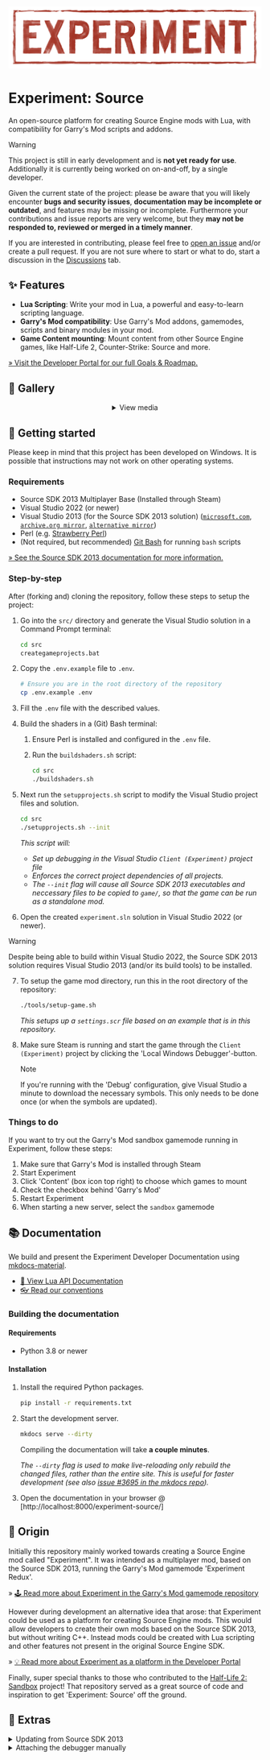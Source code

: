<div align="middle">

![Experiment](./logo.png)

</div>

# Experiment: Source

An open-source platform for creating Source Engine mods with Lua, with compatibility for Garry's Mod scripts and addons.

> [!WARNING]
> This project is still in early development and is **not yet ready for use**.
> Additionally it is currently being worked on on-and-off, by a single developer.
>
> Given the current state of the project: please be aware that you will likely encounter **bugs and security issues**, **documentation may be incomplete or outdated**, and features may be missing or incomplete.
> Furthermore your contributions and issue reports are very welcome, but they **may not be responded to, reviewed or merged in a timely manner**.
>
> If you are interested in contributing, please feel free to [open an issue](https://github.com/experiment-games/experiment-source/issues) and/or create a pull request.
> If you are not sure where to start or what to do, start a discussion in the [Discussions](https://github.com/experiment-games/experiment-source/discussions) tab.

## ✨ Features

- **Lua Scripting**: Write your mod in Lua, a powerful and easy-to-learn scripting language.
- **Garry's Mod compatibility**: Use Garry's Mod addons, gamemodes, scripts and binary modules in your mod.
- **Game Content mounting**: Mount content from other Source Engine games, like Half-Life 2, Counter-Strike: Source and more.

[&raquo; Visit the Developer Portal for our full Goals & Roadmap.](https://experiment-games.github.io/experiment-source/general/goals-and-roadmap/)

## 📸 Gallery

<details align="center">

<summary>View media</summary>

[<img src="./docs/screenshot-mounting-game-content.jpg" width="30%" alt="Game Content Mounting">](./docs/screenshot-mounting-game-content.jpg)&nbsp;
[<img src="./docs/screenshot-start-server.jpg" width="30%" alt="Starting a server">](./docs/screenshot-start-server.jpg)&nbsp;

https://github.com/user-attachments/assets/9be0b481-3e7c-4acd-abbc-a1438f21e76c

</details>

## 🚀 Getting started

Please keep in mind that this project has been developed on Windows. It is possible that instructions may not work on other operating systems.

### Requirements

- Source SDK 2013 Multiplayer Base (Installed through Steam)
- Visual Studio 2022 (or newer)
- Visual Studio 2013 (for the Source SDK 2013 solution) ([`microsoft.com`](https://go.microsoft.com/fwlink/?LinkId=532504&type=ISO&clcid=0x409), [`archive.org mirror`](https://archive.org/details/en_visual_studio_community_2013_with_update_5_x86_dvd_6816332), [`alternative mirror`](https://mega.nz/file/Agw1zCyL#DhQtvdfir0CnusR2qMpGKxKx2LvnjhmWDhEcB029Dak))
- Perl (e.g. [Strawberry Perl](https://strawberryperl.com/))
- (Not required, but recommended) [Git Bash](https://git-scm.com/downloads) for running `bash` scripts

[&raquo; See the Source SDK 2013 documentation for more information.](https://developer.valvesoftware.com/wiki/Source_SDK_2013)

### Step-by-step

After (forking and) cloning the repository, follow these steps to setup the project:

1. Go into the `src/` directory and generate the Visual Studio solution in a Command Prompt terminal:

    ```bash
    cd src
    creategameprojects.bat
    ```

2. Copy the `.env.example` file to `.env`.

    ```bash
    # Ensure you are in the root directory of the repository
    cp .env.example .env
    ```

3. Fill the `.env` file with the described values.

4. Build the shaders in a (Git) Bash terminal:

    1. Ensure Perl is installed and configured in the `.env` file.

    2. Run the `buildshaders.sh` script:

        ```bash
        cd src
        ./buildshaders.sh
        ```

5. Next run the `setupprojects.sh` script to modify the Visual Studio project files and solution.

    ```bash
    cd src
    ./setupprojects.sh --init
    ```

    _This script will:_
    * _Set up debugging in the Visual Studio `Client (Experiment)` project file_
    * _Enforces the correct project dependencies of all projects._
    * _The `--init` flag will cause all Source SDK 2013 executables and neccessary files to be copied to `game/`, so that the game can be run as a standalone mod._

6. Open the created `experiment.sln` solution in Visual Studio 2022 (or newer).

> [!WARNING]
> Despite being able to build within Visual Studio 2022, the Source SDK 2013 solution requires
> Visual Studio 2013 (and/or its build tools) to be installed.

7. To setup the game mod directory, run this in the root directory of the repository:

    ```bash
    ./tools/setup-game.sh
    ```

    _This setups up a `settings.scr` file based on an example that is in this repository._

8. Make sure Steam is running and start the game through the `Client (Experiment)` project by clicking the 'Local Windows Debugger'-button.

    > [!NOTE]
    > If you're running with the 'Debug' configuration, give Visual Studio a minute to download the necessary symbols. This only needs to be done once (or when the symbols are updated).

### Things to do

If you want to try out the Garry's Mod sandbox gamemode running in Experiment, follow these steps:

1. Make sure that Garry's Mod is installed through Steam
2. Start Experiment
3. Click 'Content' (box icon top right) to choose which games to mount
4. Check the checkbox behind 'Garry's Mod'
5. Restart Experiment
6. When starting a new server, select the `sandbox` gamemode

## 📚 Documentation

We build and present the Experiment Developer Documentation using [mkdocs-material](https://squidfunk.github.io/mkdocs-material/).

- [📕 View Lua API Documentation](https://experiment-games.github.io/experiment-source)
- [👓 Read our conventions](https://experiment-games.github.io/experiment-source/general/conventions/)

### Building the documentation

#### Requirements

- Python 3.8 or newer

#### Installation

1. Install the required Python packages.

    ```bash
    pip install -r requirements.txt
    ```

2. Start the development server.

    ```bash
    mkdocs serve --dirty
    ```

    Compiling the documentation will take **a couple minutes**.

    _The `--dirty` flag is used to make live-reloading only rebuild the changed_
    _files, rather than the entire site. This is useful for faster development (see also [issue #3695 in the mkdocs repo](https://github.com/mkdocs/mkdocs/issues/3695))._

3. Open the documentation in your browser @ [http://localhost:8000/experiment-source/]

## 🐣 Origin

Initially this repository mainly worked towards creating a Source Engine mod
called "Experiment". It was intended as a multiplayer mod, based on the Source SDK
2013, running the Garry's Mod gamemode 'Experiment Redux'.

&raquo; [🕹 Read more about Experiment in the Garry's Mod gamemode repository](https://github.com/luttje/gmod-experiment-redux)

However during development an alternative idea that arose: that Experiment could
be used as a platform for creating Source Engine mods. This would allow developers
to create their own mods based on the Source SDK 2013, but without writing C++.
Instead mods could be created with Lua scripting and other features not present
in the original Source Engine SDK.

&raquo; [💡 Read more about Experiment as a platform in the Developer Portal](https://experiment-games.github.io/experiment-source)

Finally, super special thanks to those who contributed to the [Half-Life 2: Sandbox](https://github.com/Planimeter/hl2sb-src) project!
That repository served as a great source of code and inspiration to get 'Experiment: Source' off the ground.

## 🏸 Extras

<details>

<summary>Updating from Source SDK 2013</summary>

1. Switch to the `master` branch.

    ```bash
    git checkout master
    ```

2. Ensure that the upstream repository is added as a remote.

    ```bash
    git remote add upstream https://github.com/ValveSoftware/source-sdk-2013
    git remote set-url --push upstream DISABLE
    ```

3. Fetch the latest changes from the upstream repository.

    ```bash
    git fetch upstream
    ```

4. Merge the changes from the upstream repository into the `master` branch.

    ```bash
    git merge upstream/master
    ```

5. Resolve any merge conflicts, if necessary.

6. Push the changes to this forked repository.

    ```bash
    git push origin master
    ```

7. Switch to the `experiment-main` branch.

    ```bash
    git checkout experiment-main
    ```

8. Merge the changes from the `master` branch into the `experiment-main` branch.

    ```bash
    git merge master
    ```
</details>

<details>

<summary>Attaching the debugger manually</summary>

This should not be necessary if you've run the `setupprojects.sh` script.

More instructions can be found here: [check the official docs and use values like this:](https://developer.valvesoftware.com/wiki/Installing_and_Debugging_the_Source_Code)

Setup the debugger with the following values:
> - Command: `C:\Program Files %28x86%29\Steam\steamapps\common\Source SDK Base 2013 Multiplayer\hl2.exe`
> - Command Arguments: `-allowdebug -dev -sw -game "C:\Program Files (x86)\Steam\steamapps\sourcemods\experiment"`
> - Working Directory: `C:\Program Files %28x86%29\Steam\steamapps\common\Source SDK Base 2013 Multiplayer`

</details>
